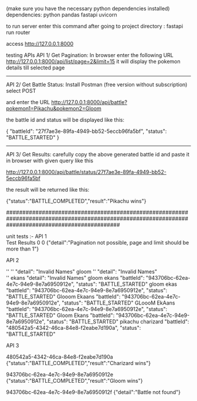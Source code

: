 (make sure you have the necessary python dependencies installed)
dependencies: python pandas fastapi uvicorn

to run server enter this command after going to project directory  :
fastapi run router

access http://127.0.0.1:8000

testing APIs
 API 1/ Get Pagination: In browser enter the following URL
 http://127.0.0.1:8000/api/list/page=2&limit=15 
 it will display the pokemon details till selected page
_________________________________________________________________________________________________________________________________________________
 API 2/ Get Battle Status: Install Postman (free version without subscription) select POST

 and enter the URL http://127.0.0.1:8000/api/battle?pokemon1=Pikachu&pokemon2=Gloom

 the battle id and status will be displayed like this:

 {
    "battleId": "27f7ae3e-89fa-4949-bb52-5eccb96fa5bf",
    "status": "BATTLE_STARTED"
}

___________________________________________________________________________________________________________________________________________________
API 3/ Get Results: carefully copy the above generated battle id and paste it in browser with given query like this

http://127.0.0.1:8000/api/battle/status/27f7ae3e-89fa-4949-bb52-5eccb96fa5bf

the result will be returned like this:

 {"status":"BATTLE_COMPLETED","result":"Pikachu wins"}

###################################################################################################################################################

 unit tests :-
API 1      
   Test                                                Results
 0 0      {"detail":"Pagination not possible, page and limit should be more than 1"}

API 2

'' ''                           "detail": "Invalid Names"
gloom ''                        "detail": "Invalid Names"       
'' ekans                        "detail": "Invalid Names"
gloom ekans                     "battleId": "943706bc-62ea-4e7c-94e9-8e7a6950912e",
                                "status": "BATTLE_STARTED"
gloom ekas                       "battleId": "943706bc-62ea-4e7c-94e9-8e7a6950912e",
                                 "status": "BATTLE_STARTED"
Glooom Ekaans                    "battleId": "943706bc-62ea-4e7c-94e9-8e7a6950912e",
                                 "status": "BATTLE_STARTED"
GLoooM EkAans                    "battleId": "943706bc-62ea-4e7c-94e9-8e7a6950912e",
                                 "status": "BATTLE_STARTED"
Gloom Ekans                      "battleId": "943706bc-62ea-4e7c-94e9-8e7a6950912e",
                                 "status": "BATTLE_STARTED"
pikachu charizard                 "battleId": "480542a5-4342-46ca-84e8-f2eabe7d190a",
                                 "status": "BATTLE_STARTED"

API 3

480542a5-4342-46ca-84e8-f2eabe7d190a   {"status":"BATTLE_COMPLETED","result":"Charizard wins"}

943706bc-62ea-4e7c-94e9-8e7a6950912e   {"status":"BATTLE_COMPLETED","result":"Gloom wins"}


943706bc-62ea-4e7c-94e9-8e7a6950912f   {"detail":"Battle not found"}


